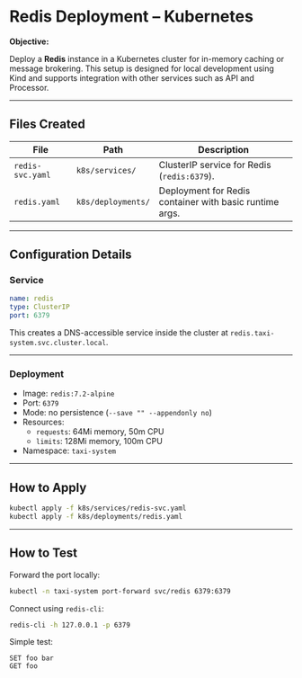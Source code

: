 # Redis Deployment – Kubernetes

**Objective:**

Deploy a **Redis** instance in a Kubernetes cluster for in-memory caching or message brokering. This setup is designed for local development using Kind and supports integration with other services such as API and Processor.

---

## Files Created

| File | Path | Description |
|------|------|-------------|
| `redis-svc.yaml` | `k8s/services/` | ClusterIP service for Redis (`redis:6379`). |
| `redis.yaml` | `k8s/deployments/` | Deployment for Redis container with basic runtime args. |

---

## Configuration Details

### Service

```yaml
name: redis
type: ClusterIP
port: 6379
```

This creates a DNS-accessible service inside the cluster at `redis.taxi-system.svc.cluster.local`.

---

### Deployment

- Image: `redis:7.2-alpine`
- Port: `6379`
- Mode: no persistence (`--save "" --appendonly no`)
- Resources:
    - `requests`: 64Mi memory, 50m CPU
    - `limits`: 128Mi memory, 100m CPU
- Namespace: `taxi-system`

---

## How to Apply

```bash
kubectl apply -f k8s/services/redis-svc.yaml
kubectl apply -f k8s/deployments/redis.yaml
```

---

## How to Test

Forward the port locally:

```bash
kubectl -n taxi-system port-forward svc/redis 6379:6379
```

Connect using `redis-cli`:

```bash
redis-cli -h 127.0.0.1 -p 6379
```

Simple test:

```redis
SET foo bar
GET foo
```
